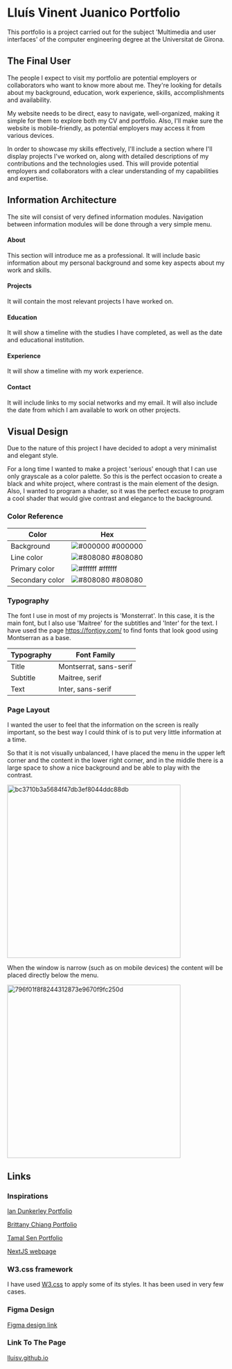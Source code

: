 # Lluís Vinent Juanico Portfolio

This portfolio is a project carried out for the subject 'Multimedia and user interfaces' of the computer engineering degree at the Universitat de Girona.

## The Final User

The people I expect to visit my portfolio are potential employers or collaborators who want to know more about me. They're looking for details about my background, education, work experience, skills, accomplishments and availability.

My website needs to be direct, easy to navigate, well-organized, making it simple for them to explore both my CV and portfolio. Also, I'll make sure the website is mobile-friendly, as potential employers may access it from various devices.

In order to showcase my skills effectively, I'll include a section where I'll display projects I've worked on, along with detailed descriptions of my contributions and the technologies used. This will provide potential employers and collaborators with a clear understanding of my capabilities and expertise.

## Information Architecture
The site will consist of very defined information modules.
Navigation between information modules will be done through a very simple menu.

#### About
This section will introduce me as a professional. It will include basic information about my personal background and some key aspects about my work and skills.

#### Projects
It will contain the most relevant projects I have worked on.

#### Education
It will show a timeline with the studies I have completed, as well as the date and educational institution.

#### Experience
It will show a timeline with my work experience.

#### Contact
It will include links to my social networks and my email. It will also include the date from which I am available to work on other projects.

## Visual Design

Due to the nature of this project I have decided to adopt a very minimalist and elegant style.

For a long time I wanted to make a project 'serious' enough that I can use only grayscale as a color palette. So this is the perfect occasion to create a black and white project, where contrast is the main element of the design.
Also, I wanted to program a shader, so it was the perfect excuse to program a cool shader that would give contrast and elegance to the background.

### Color Reference

| Color             | Hex                                                                |
| ----------------- | ------------------------------------------------------------------ |
| Background | ![#000000](https://via.placeholder.com/10/000000?text=+) #000000 |
| Line color | ![#808080](https://via.placeholder.com/10/808080?text=+) #808080 |
| Primary color | ![#ffffff](https://via.placeholder.com/10/ffffff?text=+) #ffffff |
| Secondary color | ![#808080](https://via.placeholder.com/10/808080?text=+) #808080 |

### Typography

The font I use in most of my projects is 'Monsterrat'. In this case, it is the main font, but I also use 'Maitree' for the subtitles and 'Inter' for the text.
I have used the page https://fontjoy.com/ to find fonts that look good using Montserran as a base.

| Typography         | Font Family                         |
| ------------------ | ----------------------------------- |
| Title         | Montserrat, sans-serif       |
| Subtitle         | Maitree, serif      |
| Text     | Inter, sans-serif |

### Page Layout

I wanted the user to feel that the information on the screen is really important, so the best way I could think of is to put very little information at a time.

So that it is not visually unbalanced, I have placed the menu in the upper left corner and the content in the lower right corner, and in the middle there is a large space to show a nice background and be able to play with the contrast.

<img width="400" alt="bc3710b3a5684f47db3ef8044ddc88db" src="https://github.com/LluisV/LluisV.github.io/assets/100292815/2e714dde-12ab-4e0e-8df1-b1c7c92d3b40">

When the window is narrow (such as on mobile devices) the content will be placed directly below the menu.

<img width="400" alt="796f01f8f8244312873e9670f9fc250d" src="https://github.com/LluisV/LluisV.github.io/assets/100292815/a7ad27a0-fc7c-473f-8b6d-07258c4adf07">

## Links

### Inspirations

[Ian Dunkerley Portfolio](https://dunks1980.com/)

[Brittany Chiang Portfolio](https://brittanychiang.com/)

[Tamal Sen Portfolio](https://tamalsen.dev/)

[NextJS webpage](https://nextjs.org/)

### W3.css framework

I have used [W3.css](https://www.w3schools.com/w3css/default.asp) to apply some of its styles. It has been used in very few cases.

### Figma Design

[Figma design link](https://www.figma.com/file/Y39yvRr8F9TAGkClCDhI7Q/CV-%7C-Portfolio?type=design&node-id=0-1&mode=design&t=Yg2sf0A9p2gBfIFd-0)

### Link To The Page

[lluisv.github.io](https://lluisv.github.io/)

